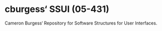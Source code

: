 # cburgess‘ SSUI (05-431) 
Cameron Burgess‘ Repository for Software Structures for User Interfaces.
